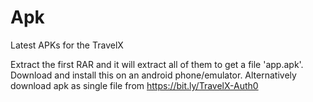 # Apk
Latest APKs for the TravelX

Extract the first RAR and it will extract all of them to get a file 'app.apk'. Download and install this on an android phone/emulator. Alternatively download apk as single file from https://bit.ly/TravelX-Auth0

